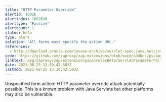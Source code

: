 ```yaml
---
title: "HTTP Parameter Override"
alertid: 10026
alertindex: 1002600
alerttype: "Passive"
alertcount: 1
status: beta
type: alert
solution: "All forms must specify the action URL."
references:
  - http://download.oracle.com/javaee-archive/servlet-spec.java.net/jsr340-experts/att-0317/OnParameterPollutionAttacks.pdf
code: https://github.com/zaproxy/zap-extensions/blob/main/addOns/pscanrulesBeta/src/main/java/org/zaproxy/zap/extension/pscanrulesBeta/ServletParameterPollutionScanRule.java
linktext: org/zaproxy/zap/extension/pscanrulesBeta/ServletParameterPollutionScanRule.java
date: 2021-08-25 13:10:42.503Z
lastmod: 2021-08-25 13:10:42.503Z
---
```


Unspecified form action: HTTP parameter override attack potentially possible. This is a known problem with Java Servlets but other platforms may also be vulnerable.
